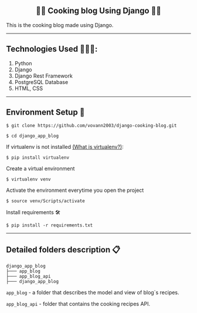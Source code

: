 <h2 align="center">✍🏽 Cooking blog Using Django ✍🏽</h2>

<p>This is the cooking blog made using Django.</p>

----
## Technologies Used 👨🏽‍💻:
1. Python
2. Django
3. Django Rest Framework
4. PostgreSQL Database
5. HTML, CSS

---
## Environment Setup 🚀

`$ git clone https://github.com/vovann2003/django-cooking-blog.git`

`$ cd django_app_blog`

If virtualenv is not installed [(What is virtualenv?)](https://www.youtube.com/watch?v=N5vscPTWKOk&t=313s):

`$ pip install virtualenv`

Create a virtual environment

`$ virtualenv venv`

Activate the environment everytime you open the project

`$ source venv/Scripts/activate`

Install requirements 🛠

`$ pip install -r requirements.txt`

---
## Detailed folders description 📋

```
django_app_blog
├─── app_blog
├─── app_blog_api
├─── django_app_blog
```

```app_blog``` - a folder that describes the model and view of blog`s recipes.

```app_blog_api``` - folder that contains the cooking recipes API.
